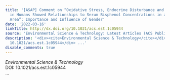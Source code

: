 ```yaml
---
title: '[ASAP] Comment on “Oxidative Stress, Endocrine Disturbance and Immune Interference
  in Humans Showed Relationships to Serum Bisphenol Concentrations in a Dense Industrial
  Area”: Importance and Influence of Gender'
date: '2022-03-16'
linkTitle: http://dx.doi.org/10.1021/acs.est.1c05944
source: 'Environmental Science & Technology: Latest Articles (ACS Publications)'
description: '<div><cite>Environmental Science & Technology</cite></div><div>DOI:
  10.1021/acs.est.1c05944</div> ...'
disable_comments: true
---
```

<div><cite>Environmental Science & Technology</cite></div><div>DOI: 10.1021/acs.est.1c05944</div> ...